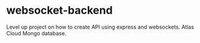 # websocket-backend
Level up project on how to create API using express and websockets. Atlas Cloud Mongo database.
